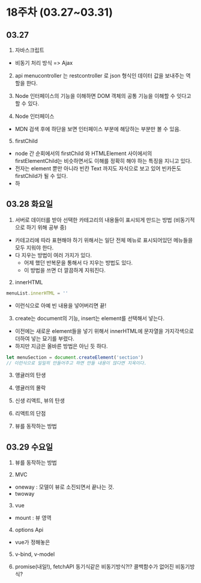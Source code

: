 # 18주차 (03.27~03.31)

## 03.27

1. 자바스크립트

- 비동기 처리 방식 => Ajax

2. api menucontroller 는 restcontroller 로 json 형식인 데이터 값을 보내주는 역할을 한다.

3. Node 인터페이스의 기능을 이해하면 DOM 객체의 공통 기능을 이해할 수 잇다고 할 수 있다.

4. Node 인터페이스

- MDN 검색 후에 하단을 보면 인터페이스 부분에 해당하는 부분만 볼 수 있음.

5. firstChild

- node 간 순회에서의 firstChild 와 HTMLElement 사이에서의 firstElementChild는 비슷하면서도 이해를 정확히 해야 하는 특징을 지니고 있다.
- 전자는 element 뿐만 아니라 빈칸 Text 까지도 자식으로 보고 있어 빈카돈도 firstChild가 될 수 있다.
- 하

## 03.28 화요일

1. 서버로 데이터를 받아 선택한 카테고리의 내용들이 표시되게 만드는 방법 (비동기적으로 하기 위해 공부 중)

- 카테고리에 따라 표현해야 하기 위해서는 일단 전체 메뉴로 표시되어있던 메뉴들을 모두 지워야 한다.
- 다 지우는 방법이 여러 가지가 있다.
  - 어제 했던 반복문을 통해서 다 지우는 방법도 있다.
  - 이 방법을 쓰면 더 깔끔하게 지워진다.

2. innerHTML

```javascript
menuList.innerHTML = ''
```

- 이런식으로 아예 빈 내용을 넣어버리면 끝!

3. create는 document의 기능, insert는 element를 선택해서 넣는다.

- 이전에는 새로운 element들을 넣기 위해서 innerHTML에 문자열을 가지각색으로 더하여 넣는 묘기를 부렸다.
- 하지만 지금은 올바른 방법은 아닌 듯 하다.

```js
let menuSection = document.createElement('section')
// 이런식으로 일일히 만들어주고 하면 만들 내용이 많다면 지옥이다.
```

3. 앵귤러의 탄생

4. 앵귤러의 몰락

5. 신생 리액트, 뷰의 탄생

6. 리액트의 단점

7. 뷰를 동작하는 방법

## 03.29 수요일

1. 뷰를 동작하는 방법

2. MVC

- oneway : 모델이 뷰로 소진되면서 끝나는 것.
- twoway

3. vue

- mount : 뷰 영역

4. options Api

- vue가 정해놓은

5. v-bind, v-model

6. promise(내일!), fetchAPI 동기식같은 비동기방식?!? 콜백함수가 없어진 비동기방식?
